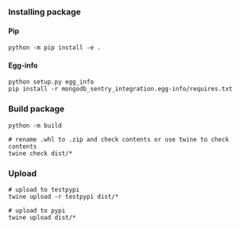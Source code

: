 
### Installing package

#### Pip

```shell
python -m pip install -e .
```

#### Egg-info

```shell
python setup.py egg_info
pip install -r mongodb_sentry_integration.egg-info/requires.txt 
```

### Build package

```shell
python -m build

# rename .whl to .zip and check contents or use twine to check contents
twine check dist/*
```

### Upload
```shell
# upload to testpypi
twine upload -r testpypi dist/*

# upload to pypi
twine upload dist/*


```
